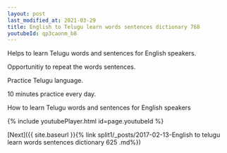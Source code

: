```yaml
---
layout: post
last_modified_at: 2021-03-29
title: English to Telugu learn words sentences dictionary 768 
youtubeId: qp3caonm_b8
---
```

 
 
Helps to learn Telugu words and sentences for English speakers.

Opportunitiy to repeat the words sentences. 

Practice Telugu language. 
 
10 minutes practice every day. 
 
How to learn Telugu words and sentences for English speakers 
 
{% include youtubePlayer.html id=page.youtubeId %}
 
 
[Next]({{ site.baseurl }}{% link  split1/_posts/2017-02-13-English to telugu learn words sentences dictionary 625 .md%})
 
